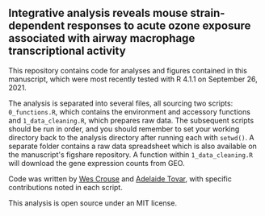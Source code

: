 ## Integrative analysis reveals mouse strain-dependent responses to acute ozone exposure associated with airway macrophage transcriptional activity

This repository contains code for analyses and figures contained in this manuscript, which were most recently tested with R 4.1.1 on September 26, 2021.

The analysis is separated into several files, all sourcing two scripts: `0_functions.R`, which contains the environment and accessory functions and `1_data_cleaning.R`, which prepares raw data. The subsequent scripts should be run in order, and you should remember to set your working directory back to the analysis directory after running each with `setwd()`. A separate folder contains a raw data spreadsheet which is also available on the manuscript's figshare repository. A function within `1_data_cleaning.R` will download the gene expression counts from GEO.

Code was written by [Wes Crouse](https://github.com/wesleycrouse) and [Adelaide Tovar](https://github.com/adelaidetovar), with specific contributions noted in each script.

This analysis is open source under an MIT license.
